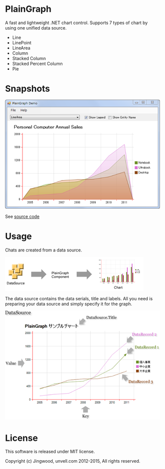 PlainGraph
==========

A fast and lightweight .NET chart control. Supports 7 types of chart by using one unified data source.

 - Line
 - LinePoint
 - LineArea
 - Column
 - Stacked Column
 - Stacked Percent Column
 - Pie

# Snapshots

![Demo Program](Snapshots/Demo.png)

See [source code](Src/PlainGraphDemo/DemoForm.cs)

# Usage

Chats are created from a data source.

![Usage: Step 1](Snapshots/Doc1.png)

The data source contains the data serials, title and labels. All you need is preparing your data source and simply specify it for the graph.

![Usage: Step 1](Snapshots/Doc2.png)

# License

This software is released under MIT license.

Copyright (c) Jingwood, unvell.com 2012-2015, All rights reserved.
